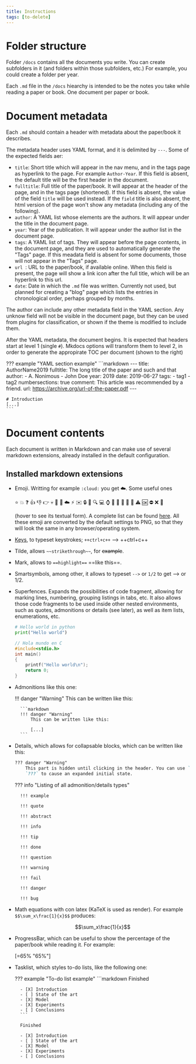 ```yaml
---
title: Instructions
tags: [to-delete]
---
```


# Folder structure

Folder `/docs` contains all the documents you write. You can create subfolders in it (and folders within those subfolders, etc.) For example, you could create a folder per year.

Each `.md` file in the `/docs` hiearchy is intended to be the notes you take while reading a paper or book. One document per paper or book.

# Document metadata

Each `.md` should contain a header with metadata about the paper/book it describes.
 
The metadata header uses YAML format, and it is delimited by `---`. Some of the expected fields aer:

* `title`: Short title which will appear in the nav menu, and in the tags page as hyperlink to the page. For example `Author-Year`. If this field is absent, the default title will be the first header in the document.
* `fulltitle`: Full title of the paper/book. It will appear at the header of the page, and in the tags page (shortened). If this field is absent, the value of the field `title` will be used instead. If the `field` title is also absent, the html version of the page won't show any metadata (including any of the following).
* `author`: A YAML list whose elements are the authors. It will appear under the title in the document page.
* `year`: Year of the publication. It will appear under the author list in the document page.
* `tags`: A YAML list of tags. They will appear before the page contents, in the document page, and they are used to automatically generate the "Tags" page. If this meadata field is absent for some documents, those will not appear in the "Tags" page.
* `url `: URL to the paper/book, if available online. When this field is present, the page will show a link icon after the full title, which will be an hyperlink to this url.
* `date`: Date in which the `.md` file was written. Currently not used, but planned for creating a "blog" page which lists the entries in chronological order, perhaps grouped by months.

The author can include any other metadata field in the YAML section. Any unknow field will not be visible in the document page, but they can be used from plugins for classification, or shown if the theme is modified to include them.

After the YAML metadata, the document begins. It is expected that headers start at level 1 (single `#`). Mkdocs options will transform them to level 2, in order to generate the appropirate TOC per document (shown to the right)

??? example "YAML section example"
    ```markdown
    ---
    title: AuthorName2019
    fulltitle: The long title of the paper and such and that
    author: 
    - A. Nonimous
    - John Doe
    year: 2019
    date: 2019-06-27
    tags:
    - tag1
    - tag2
    numbersections: true
    comment: This article was recommended by a friend.
    url: https://archive.org/url-of-the-paper.pdf
    ---

    # Introduction
    [...]
    ```

# Document contents

Each document is written in Markdown and can make use of several markdown extensions, already installed in the default configuration.

## Installed markdown extensions


* Emoji. Writting for example `:cloud:` you get :cloud:. Some useful ones

     :star: :boom: :question: :+1: :-1: :point_right: :skull: :eyes: :thought_balloon: :cloud: :zap: :envelope: :lock: :key: :mag: :computer: :watch: :file_folder: :pencil: :bookmark: :memo: :book: :warning: :ok: :no_entry: :x: :red_circle:

    (hover to see its textual form). A complete list can be found [here](https://gist.github.com/rxaviers/7360908). All these emoji are converted by the default settings to PNG, so that they will look the same in any browser/operating system.

* [Keys](https://facelessuser.github.io/pymdown-extensions/extensions/keys/), to typeset keystrokes; `++ctrl+c++` --> ++ctrl+c++ 
* Tilde, allows `~~strikethrough~~`, for ~~example~~. 
* Mark, allows to `==highlight==` ==like this==.
* Smartsymbols, among other, it allows to typeset `-->` or `1/2` to get --> or 1/2.
* Superfences. Expands the possibilities of code fragment, allowing for marking lines, numbering, grouping listings in tabs, etc. It also allows those code fragments to be used inside other nested environments, such as quotes, admonitions or details (see later), as well as item lists, enumerations, etc. 

    ```python tab="Python example" linenums="1" hl_lines="2"
    # Hello world in python
    print("Hello world")
    ```

    ```c tab="C example" linenums="1" hl_lines="5"
    // Hola mundo en C
    #include<stdio.h>
    int main()
    {
        printf("Hello world\n");
        return 0;
    }
    ```

* Admonitions like this one:

    !!! danger "Warning"
        This can be written like this:

        ```markdown
        !!! danger "Warning"
            This can be written like this:
             
            [...]
        ```

* Details, which allows for collapsable blocks, which can be written like this:

    ```markdown
    ??? danger "Warning"
        This part is hidden until clicking in the header. You can use `???+` instead of
        `???` to cause an expanded initial state.
    ```

    ??? info "Listing of all admonition/details types"

        !!! example
            
        !!! quote
            
        !!! abstract
            
        !!! info
            
        !!! tip
            
        !!! done
            
        !!! question
            
        !!! warning
            
        !!! fail
            
        !!! danger
            
        !!! bug
            

* Math equations with con latex (KaTeX is used as render). For example `$$\sum_x\frac{1}{x}$$` produces:

    $$\sum_x\frac{1}{x}$$ 

* ProgressBar, which can be useful to show the percentage of the paper/book while reading it. For example:

    [=65% "65%"]

* Tasklist, which styles to-do lists, like the following one:

    ??? example "To-do list example"
        ```markdown
        Finished

        - [X] Introduction
        - [ ] State of the art
        - [X] Model
        - [X] Experiments
        - [ ] Conclusions
        ```

        Finished

        - [X] Introduction
        - [ ] State of the art
        - [X] Model
        - [X] Experiments
        - [ ] Conclusions
